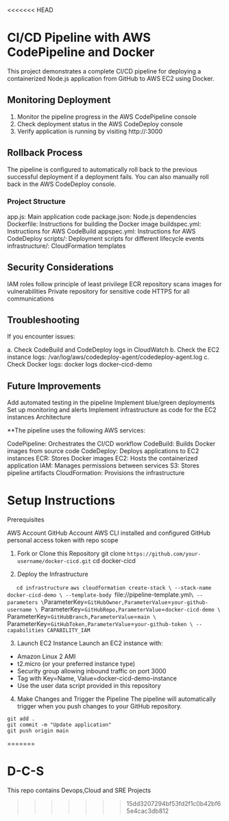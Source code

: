<<<<<<< HEAD
# CI/CD Pipeline with AWS CodePipeline and Docker
This project demonstrates a complete CI/CD pipeline for deploying a containerized Node.js application from GitHub to AWS EC2 using Docker.

## Monitoring Deployment

1. Monitor the pipeline progress in the AWS CodePipeline console
2. Check deployment status in the AWS CodeDeploy console
3. Verify application is running by visiting http://<ec2-instance-public-ip>:3000

## Rollback Process
The pipeline is configured to automatically roll back to the previous successful deployment if a deployment fails. You can also manually roll back in the AWS CodeDeploy console.

### Project Structure

app.js: Main application code
package.json: Node.js dependencies
Dockerfile: Instructions for building the Docker image
buildspec.yml: Instructions for AWS CodeBuild
appspec.yml: Instructions for AWS CodeDeploy
scripts/: Deployment scripts for different lifecycle events
infrastructure/: CloudFormation templates

## Security Considerations

IAM roles follow principle of least privilege
ECR repository scans images for vulnerabilities
Private repository for sensitive code
HTTPS for all communications

## Troubleshooting
If you encounter issues:

a. Check CodeBuild and CodeDeploy logs in CloudWatch
b. Check the EC2 instance logs: /var/log/aws/codedeploy-agent/codedeploy-agent.log
c. Check Docker logs: docker logs docker-cicd-demo

## Future Improvements

Add automated testing in the pipeline
Implement blue/green deployments
Set up monitoring and alerts
Implement infrastructure as code for the EC2 instances Architecture

**The pipeline uses the following AWS services:

CodePipeline: Orchestrates the CI/CD workflow
CodeBuild: Builds Docker images from source code
CodeDeploy: Deploys applications to EC2 instances
ECR: Stores Docker images
EC2: Hosts the containerized application
IAM: Manages permissions between services
S3: Stores pipeline artifacts
CloudFormation: Provisions the infrastructure


# Setup Instructions

Prerequisites

AWS Account
GitHub Account
AWS CLI installed and configured
GitHub personal access token with repo scope

1. Fork or Clone this Repository
    git clone `https://github.com/your-username/docker-cicd.git`
    cd docker-cicd

2. Deploy the Infrastructure
    <!--Navigate to infrastructure directory-->
`    cd infrastructure
`
    <!--Deploy the CloudFormation stack-->
        `aws cloudformation create-stack \
        --stack-name docker-cicd-demo \
        --template-body `file://pipeline-template.yml` \
        --parameters \
            `ParameterKey=`GitHubOwner,ParameterValue`=`your-github-username \
            `ParameterKey=`GitHubRepo,ParameterValue`=`docker-cicd-demo \
            `ParameterKey=`GitHubBranch,ParameterValue`=`main \
            `ParameterKey=`GitHubToken,ParameterValue`=`your-github-token \
        --capabilities CAPABILITY_IAM`

3. Launch EC2 Instance
Launch an EC2 instance with:

- Amazon Linux 2 AMI
- t2.micro (or your preferred instance type)
- Security group allowing inbound traffic on port 3000
- Tag with Key=Name, Value=docker-cicd-demo-instance
- Use the user data script provided in this repository

4. Make Changes and Trigger the Pipeline
The pipeline will automatically trigger when you push changes to your GitHub repository.
<!-- Make Changes to the code -->
    git add .
    git commit -m "Update application"
    git push origin main
=======
# D-C-S
This repo contains Devops,Cloud and SRE Projects
>>>>>>> 15dd3207294bf53fd2f1c0b42bf65e4cac3db812

